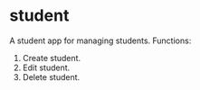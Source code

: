 # student
A student app for managing students.
Functions:
1. Create student.
2. Edit student.
3. Delete student.
